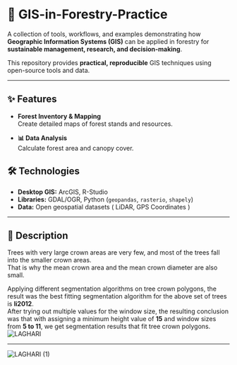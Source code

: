 # 🌲 GIS-in-Forestry-Practice

A collection of tools, workflows, and examples demonstrating how **Geographic Information Systems (GIS)** can be applied in forestry for **sustainable management, research, and decision-making**.

This repository provides **practical, reproducible** GIS techniques using open-source tools and data.

---

## ✨ Features

- **Forest Inventory & Mapping**  
  Create detailed maps of forest stands and resources.

- **📊 Data Analysis**  
  Calculate forest area and canopy cover.

## 🛠 Technologies

- **Desktop GIS:** ArcGIS, R-Studio
- **Libraries:** GDAL/OGR, Python (`geopandas`, `rasterio`, `shapely`)  
- **Data:** Open geospatial datasets ( LiDAR, GPS Coordinates )

---

## 📝 Description
Trees with very large crown areas are very few, and most of the trees fall into the smaller crown areas.  
That is why the mean crown area and the mean crown diameter are also small.  

Applying different segmentation algorithms on tree crown polygons, the result was the best fitting segmentation algorithm for the above set of trees is **li2012**.  
After trying out multiple values for the window size, the resulting conclusion was that with assigning a minimum height value of **15** and window sizes from **5 to 11**, we get segmentation results that fit tree crown polygons.  
![LAGHARI](https://github.com/user-attachments/assets/1da379a9-0469-491d-8be5-b571ab729fcb)

---

![LAGHARI (1)](https://github.com/user-attachments/assets/7ff3e0b1-c053-4fc1-8c11-97564f3e6be2)

